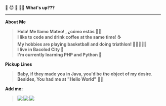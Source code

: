 :space_invader: :smiling_imp: :eggplant: :man_technologist:  <b>What's up???
***
About Me
> Hola! Me llamo Mateo! , ¿cómo estás :blond_haired_man: <br>
> I like to code and drink coffee at the same time! :coffee:<br>
> My hobbies are playing basketball and doing triathlon! 🏊🏻🏃‍♀️🚴 <br>
> I live in Bacolod City 📍<br>
> I'm currently learning PHP and Python :snake:	<br>

Pickup Lines
> Baby, if they made you in Java, you'd be the object of my desire. <br>
> Besides, You had me at "Hello World" :face_exhaling:

Add me:
> <a href="https://discordapp.com/users/sojuboi#4353/" rel="nofollow"><img src="https://img.shields.io/badge/Discord-7289DA?style=for-the-badge&logo=discord&logoColor=white"></a>  <a href="https://open.spotify.com/user/enarlem?si=eb7417a6e5b647a7" rel="nofollow"><img src="https://img.shields.io/badge/Spotify-1ED760?&amp;style=for-the-badge&amp;logo=spotify&amp;logoColor=white" style="max-width: 100%;"></a> <a href="https://facebook.com/mattenarle10" rel="nofollow"><img src="https://img.shields.io/badge/Facebook-1877F2?style=for-the-badge&logo=facebook&logoColor=white"></a>
